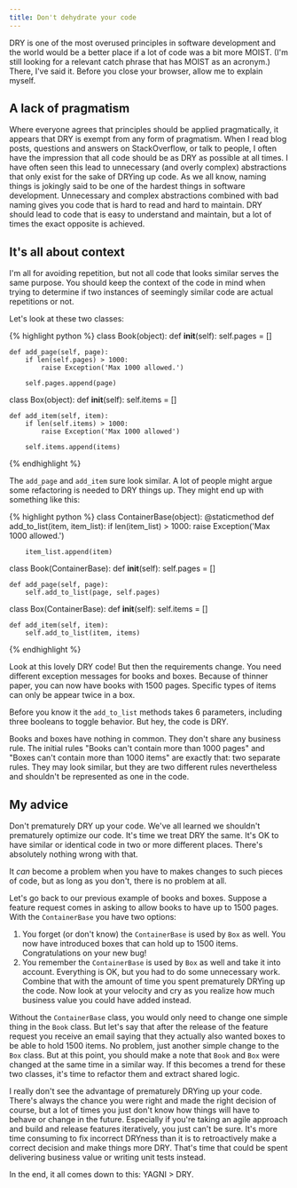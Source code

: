 ```yaml
---
title: Don't dehydrate your code
---
```


DRY is one of the most overused principles in software development and the world would be a better place if a lot of code was a bit more MOIST. (I'm still looking for a relevant catch phrase that has MOIST as an acronym.) There, I've said it. Before you close your browser, allow me to explain myself.

## A lack of pragmatism

Where everyone agrees that principles should be applied pragmatically, it appears that DRY is exempt from any form of pragmatism. When I read blog posts, questions and answers on StackOverflow, or talk to people, I often have the impression that all code should be as DRY as possible at all times. I have often seen this lead to unnecessary (and overly complex) abstractions that only exist for the sake of DRYing up code. As we all know, naming things is jokingly said to be one of the hardest things in software development. Unnecessary and complex abstractions combined with bad naming gives you code that is hard to read and hard to maintain. DRY should lead to code that is easy to understand and maintain, but a lot of times the exact opposite is achieved.

## It's all about context

I'm all for avoiding repetition, but not all code that looks similar serves the same purpose. You should keep the context of the code in mind when trying to determine if two instances of seemingly similar code are actual repetitions or not.

Let's look at these two classes:

{% highlight python %}
class Book(object):
    def __init__(self):
        self.pages = []

    def add_page(self, page):
        if len(self.pages) > 1000:
            raise Exception('Max 1000 allowed.')

        self.pages.append(page)


class Box(object):
    def __init__(self):
        self.items = []

    def add_item(self, item):
        if len(self.items) > 1000:
            raise Exception('Max 1000 allowed')

        self.items.append(items)
{% endhighlight %}

The `add_page` and `add_item` sure look similar. A lot of people might argue some refactoring is needed to DRY things up. They might end up with something like this:

{% highlight python %}
class ContainerBase(object):
    @staticmethod
    def add_to_list(item, item_list):
        if len(item_list) > 1000:
            raise Exception('Max 1000 allowed.')

        item_list.append(item)


class Book(ContainerBase):
    def __init__(self):
        self.pages = []

    def add_page(self, page):
        self.add_to_list(page, self.pages)


class Box(ContainerBase):
    def __init__(self):
        self.items = []

    def add_item(self, item):
        self.add_to_list(item, items)
{% endhighlight %}

Look at this lovely DRY code! But then the requirements change. You need different exception messages for books and boxes. Because of thinner paper, you can now have books with 1500 pages. Specific types of items can only be appear twice in a box.

Before you know it the `add_to_list` methods takes 6 parameters, including three booleans to toggle behavior. But hey, the code is DRY.

Books and boxes have nothing in common. They don't share any business rule. The initial rules "Books can't contain more than 1000 pages" and "Boxes can't contain more than 1000 items" are exactly that: two separate rules. They may look similar, but they are two different rules nevertheless and shouldn't be represented as one in the code.

## My advice

Don't prematurely DRY up your code. We've all learned we shouldn't prematurely optimize our code. It's time we treat DRY the same. It's OK to have similar or identical code in two or more different places. There's absolutely nothing wrong with that.

It _can_ become a problem when you have to makes changes to such pieces of code, but as long as you don't, there is no problem at all.

Let's go back to our previous example of books and boxes. Suppose a feature request comes in asking to allow books to have up to 1500 pages. With the `ContainerBase` you have two options:

1. You forget (or don't know) the `ContainerBase` is used by `Box` as well. You now have introduced boxes that can hold up to 1500 items. Congratulations on your new bug!
2. You remember the `ContainerBase` is used by `Box` as well and take it into account. Everything is OK, but you had to do some unnecessary work. Combine that with the amount of time you spent prematurely DRYing up the code. Now look at your velocity and cry as you realize how much business value you could have added instead.

Without the `ContainerBase` class, you would only need to change one simple thing in the `Book` class. But let's say that after the release of the feature request you receive an email saying that they actually also wanted boxes to be able to hold 1500 items. No problem, just another simple change to the `Box` class. But at this point, you should make a note that `Book` and `Box` were changed at the same time in a similar way. If this becomes a trend for these two classes, it's time to refactor them and extract shared logic.

I really don't see the advantage of prematurely DRYing up your code. There's always the chance you were right and made the right decision of course, but a lot of times you just don't know how things will have to behave or change in the future. Especially if you're taking an agile approach and build and release features iteratively, you just can't be sure. It's more time consuming to fix incorrect DRYness than it is to retroactively make a correct decision and make things more DRY. That's time that could be spent delivering business value or writing unit tests instead.

In the end, it all comes down to this: YAGNI > DRY.
